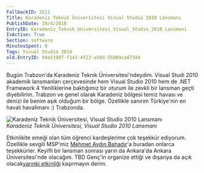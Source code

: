 ```yaml
---
FallbackID: 2511
Title: Karadeniz Teknik Üniversitesi Visual Studio 2010 Lansmanı
PublishDate: 19/4/2010
EntryID: Karadeniz_Teknik_Universitesi_Visual_Studio_2010_Lansmani
IsActive: True
Section: software
MinutesSpent: 0
Tags: Visual Studio 2010
old.EntryID: 04a51987-f143-4f22-a56d-55089cad7344
---
```

Bugün Trabzon'da Karadeniz Teknik Üniversitesi'ndeydim. Visual Studi
2010 akademik lansmanları çerçevesinde hem Visual Studio 2010 hem de
.NET Framework 4 Yeniliklerine baktığımız bir oturum ile zevkli bir
lansman geçti diyebilirim. Trabzon ve genel olarak Karadeniz bölgesi
temiz havası ve denizi ile benim aşık olduğum bir bölge. Özellikle
sanırım Türkiye'nin en havalı havalimanı :) Trabzonda.

![Karadeniz Teknik Üniversitesi, Visual Studio 2010
Lansmanı](media/Karadeniz_Teknik_Universitesi_Visual_Studio_2010_Lansmani/19042010_1.jpg)\
*Karadeniz Teknik Üniversitesi, Visual Studio 2010 Lansmanı*

Etkinliklte emeği olan tüm öğrenci kardeşlerime çok teşekkür ediyorum.
Özellikle sevgili MSP'miz [Mehmet Aydın
Bahadır](http://blog.aydinbahadir.net/)'a buradan onlarca teşekkürler.
Keyifli bir lansman sonrası yarın da Ankara'da Ankara Üniversitesi'nde
olacağım. TBD Genç'in organize ettiği ve dışarıya da açık olacak[yarınki
etkinliği](http://www.tbdgenc.com/2010/04/etkinlik-microsoft-silverlight-ve-sharepoint-egitimi)
kaşırmayın derim.


